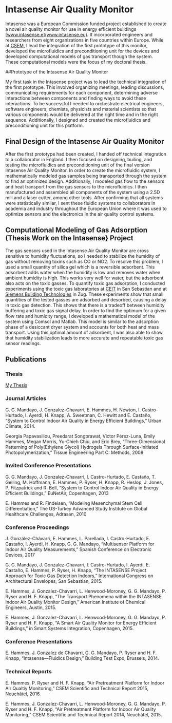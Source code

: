 # Intasense Air Quality Monitor
Intasense was a European Commission funded project established to create a novel air quality monitor for use in energy efficient buildings [www.intasense.e](www.intasense.eu). It incorporated engineers and researchers from eight organizations in five countries within Europe. While at [CSEM](https://www.csem.ch/home), I lead the integration of the first prototype of this monitor, developed the microfluidics and preconditioning unit for the devices and developed computational models of gas transport though the system. These computational models were the focus of my doctoral thesis.

##Prototype of the Intasense Air Quality Monitor

My first task in the Intasense project was to lead the technical integration of the first prototype. This involved organizing meetings, leading discussions, communicating requirements for each component, determining adverse interactions between components and finding ways to avoid these interactions. To be successful I needed to orchestrate electrical engineers, software engineers, chemists, physicists and material scientists so that various components would be delivered at the right time and in the right sequence. Additionally, I designed and created the microfluidics and preconditioning unit for this platform.

## Final Design of the Intasense Air Quality Monitor

After the first prototype had been created, I handed off technical integration to a collaborator in England. I then  focused on designing, builing, and testing the microfluidics and preconditioning unit of the final version Intasense Air Quality Monitor. In order to create the microfluidic system, I mathematically modeled gas samples being transported through the system to find an optimized design. Additionally, I modeled gas flow to the sensors and heat transport from the gas sensors to the microfluidics. I then manufactured and assembled all components of the system using a 2.5D mill and a laser cutter, among other tools. After confirming that all systems were statistically similar, I sent these fluidic systems to collaborators in academia and industry throughout the European Union where it was used to optimize sensors and the electronics in the air quality control systems.  

## Computational Modeling of Gas Adsorption (Thesis Work on the Intasense} Project

The gas sensors used in the Intasense Air Quality Monitor are cross sensitive to humidity fluctuations, so I needed to stabilize the humidity of gas without removing toxins such as CO or NO2. To resolve this problem, I used a small quantity of silica gel which is a reversible adsorbent. This adsorbent adds water when the humidity is low and removes water when ambient humidity is high. This works very well for water, but the adsorbent also acts on the toxic gasses. To quantify toxic gas adsorption, I conducted experiments using the toxic gas laboratories at [CEIT](https://www.ceit.es/en/industrial-sectors/environmental/gas-and-odour-sensoring-and-treatment/air-a-gas-quality-monitoring) in San Sebastian and at [Siemens Building Technologies](https://www.siemens.com/global/en/home/products/buildings.html) in Zug. These experiments show that small quantities of the tested gasses are adsorbed and desorbed, causing a delay in toxic gas detection. This shows that there is a tradeoff between humidity buffering and toxic gas signal delay. In order to find the optimum for a given flow rate and humidity range, I developed a mathematical model of the system using Comsol and Matlab. This model is similar to the adsorption phase of a desiccant dryer system and accounts for both heat and mass transport. Using this optimal amount of adsorbent, I was also able to show that humidity stabilization leads to more accurate and repeatable toxic gas sensor readings.

## Publications
### Thesis
[My Thesis](https://infoscience.epfl.ch/record/219118?ln=en)

### Journal Articles

G. G. Mandayo, J. Gonzalez-Chavarri, E. Hammes, H. Newton, I. Castro-Hurtado, I. Ayerdi, H. Knapp, A. Sweetman, C. Hewitt and E. Castaño, “System to Control Indoor Air Quality in Energy Efficient Buildings,” Urban Climate, 2014.

Georgia Papavasiliou, Preedarat Songprawat, Victor Pérez-Luna, Emily Hammes, Megan Morris, Yu-Chieh Chiu, and Eric Brey, “Three-Dimensional Patterning of Poly(Ethylene Glycol) Hydrogels Through Surface-Initiated Photopolymerization,” Tissue Engineering Part C: Methods, 2008

### Invited Conference Presentations
G. G. Mandayo, J. Gonzalez-Chavarri, I. Castro-Hurtado,  E. Castaño,  T. Geiling, M. Hoffmann, E. Hammes, P. Ryser, H. Knapp, R. Heslop, J. Jones, P. Fitzpatrick  and R. Bell, “System to Control Indoor Air Quality in Energy Efficient Buildings,” EuNetAir, Copenhagen, 2013

E. Hammes and R. Findeisen, “Modeling Mesenchymal Stem Cell Differentiation,” The US-Turkey Advanced Study Institute on Global Healthcare Challenges, Adrasan, 2010

### Conference Proceedings
J. González-Chávarri, E. Hammes, L. Parellada, I. Castro-Hurtado, E. Castaño, I. Ayerdi, H. Knapp, G. G.
Mandayo, “Multisensor Platform for Indoor Air Quality Measurements,” Spanish Conference on
Electronic Devices, 2017

G. G. Mandayo, J. Gonzalez-Chavarri, I. Castro-Hurtado, I. Ayerdi, E. Castaño, E. Hammes, P. Ryser, H. Knapp, “The INTASENSE Project Approach for Toxic Gas Detection Indoors,” International Congress on Architectural Envelopes, San Sebastian, 2015.

E. Hammes, J. Gonzalez-Chavarri, L. Henwood-Moroney, G. G. Mandayo, P. Ryser and H. F. Knapp, “The Transport Phenomena within the  INTASENSE Indoor Air Quality Monitor Design,” American Institute of Chemical Engineers, Austin, 2015.

E. Hammes, J. Gonzalez-Chavarri, L. Henwood-Moroney, G. G. Mandayo, P. Ryser and H. F. Knapp, “A Smart Air Quality Monitor for Energy Efficient Buildings,” in Smart Systems Integration, Copenhagen, 2015.

### Conference Presentations
E. Hammes, J. Gonzalez de Chavarri, G. G. Mandayo, P. Ryser and H. F. Knapp, “Intasense—Fluidics Design,” Building Test Expo, Brussels, 2014.

### Technical Reports
E. Hammes, P. Ryser and H. F. Knapp, “Air Pretreatment Platform for Indoor Air Qualtiy Monitoring,” CSEM Scientific and Technical Report 2015, Neuchâtel, 2016.

E. Hammes, J. Gonzalez-Chavarri, L. Henwood-Moroney, G. G. Mandayo, P. Ryser and H. F. Knapp, “Air Pretreatment Platform for Indoor Air Quality Monitoring,” CSEM Scientific and Technical Report 2014, Neuchâtel, 2015.

